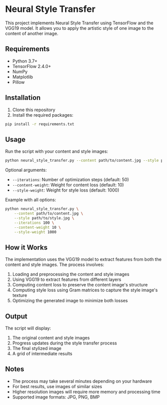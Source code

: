 # Neural Style Transfer

This project implements Neural Style Transfer using TensorFlow and the VGG19 model. It allows you to apply the artistic style of one image to the content of another image.

## Requirements

- Python 3.7+
- TensorFlow 2.4.0+
- NumPy
- Matplotlib
- Pillow

## Installation

1. Clone this repository
2. Install the required packages:
```bash
pip install -r requirements.txt
```

## Usage

Run the script with your content and style images:

```bash
python neural_style_transfer.py --content path/to/content.jpg --style path/to/style.jpg
```

Optional arguments:
- `--iterations`: Number of optimization steps (default: 50)
- `--content-weight`: Weight for content loss (default: 10)
- `--style-weight`: Weight for style loss (default: 1000)

Example with all options:
```bash
python neural_style_transfer.py \
    --content path/to/content.jpg \
    --style path/to/style.jpg \
    --iterations 100 \
    --content-weight 10 \
    --style-weight 1000
```

## How it Works

The implementation uses the VGG19 model to extract features from both the content and style images. The process involves:

1. Loading and preprocessing the content and style images
2. Using VGG19 to extract features from different layers
3. Computing content loss to preserve the content image's structure
4. Computing style loss using Gram matrices to capture the style image's texture
5. Optimizing the generated image to minimize both losses

## Output

The script will display:
1. The original content and style images
2. Progress updates during the style transfer process
3. The final stylized image
4. A grid of intermediate results

## Notes

- The process may take several minutes depending on your hardware
- For best results, use images of similar sizes
- Higher resolution images will require more memory and processing time
- Supported image formats: JPG, PNG, BMP 